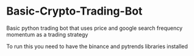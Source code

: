 # Basic-Crypto-Trading-Bot
Basic python trading bot that uses price and google search frequency momentum as a trading strategy

To run this you need to have the binance and pytrends libraries installed
